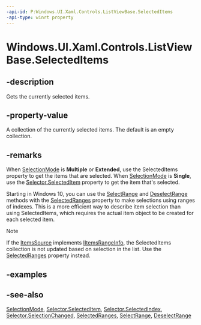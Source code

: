 ```yaml
---
-api-id: P:Windows.UI.Xaml.Controls.ListViewBase.SelectedItems
-api-type: winrt property
---
```


<!-- Property syntax
public Windows.Foundation.Collections.IVector<object> SelectedItems { get; }
-->

# Windows.UI.Xaml.Controls.ListViewBase.SelectedItems

## -description
Gets the currently selected items.



## -property-value
A collection of the currently selected items. The default is an empty collection.

## -remarks
When [SelectionMode](listviewbase_selectionmode.md) is **Multiple** or **Extended**, use the SelectedItems property to get the items that are selected. When [SelectionMode](listviewbase_selectionmode.md) is **Single**, use the [Selector.SelectedItem](../windows.ui.xaml.controls.primitives/selector_selecteditem.md) property to get the item that's selected.

Starting in Windows 10, you can use the [SelectRange](listviewbase_selectrange_1824826911.md) and [DeselectRange](listviewbase_deselectrange_1629963900.md) methods with the [SelectedRanges](listviewbase_selectedranges.md) property to make selections using ranges of indexes. This is a more efficient way to describe item selection than using SelectedItems, which requires the actual item object to be created for each selected item.

> [!NOTE]
> If the [ItemsSource](itemscontrol_itemssource.md) implements [IItemsRangeInfo](../windows.ui.xaml.data/iitemsrangeinfo.md), the SelectedItems collection is not updated based on selection in the list. Use the [SelectedRanges](listviewbase_selectedranges.md) property instead.

## -examples

## -see-also
[SelectionMode](listviewbase_selectionmode.md), [Selector.SelectedItem](../windows.ui.xaml.controls.primitives/selector_selecteditem.md), [Selector.SelectedIndex](../windows.ui.xaml.controls.primitives/selector_selectedindex.md), [Selector.SelectionChanged](../windows.ui.xaml.controls.primitives/selector_selectionchanged.md), [SelectedRanges](listviewbase_selectedranges.md), [SelectRange](listviewbase_selectrange_1824826911.md), [DeselectRange](listviewbase_deselectrange_1629963900.md)
